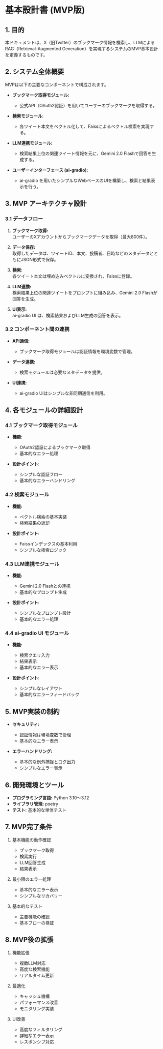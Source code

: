 # 基本設計書 (MVP版)

## 1. 目的
本ドキュメントは、X（旧Twitter）のブックマーク情報を検索し、LLMによるRAG（Retrieval-Augmented Generation）を実現するシステムのMVP基本設計を定義するものです。

## 2. システム全体概要
MVPは以下の主要なコンポーネントで構成されます。

- **ブックマーク取得モジュール:**  
  - 公式API（OAuth2認証）を用いてユーザーのブックマークを取得する。

- **検索モジュール:**  
  - 各ツイート本文をベクトル化して、Faissによるベクトル検索を実現する。

- **LLM連携モジュール:**  
  - 検索結果上位の関連ツイート情報を元に、Gemini 2.0 Flashで回答を生成する。

- **ユーザーインターフェース (ai-gradio):**  
  - ai-gradio を用いたシンプルなWebベースのUIを構築し、検索と結果表示を行う。

## 3. MVP アーキテクチャ設計

### 3.1 データフロー
1. **ブックマーク取得:**  
   ユーザーのXアカウントからブックマークデータを取得（最大800件）。

2. **データ保存:**  
   取得したデータは、ツイートID、本文、投稿者、日時などのメタデータとともにJSON形式で保存。

3. **検索:**  
   各ツイート本文は埋め込みベクトルに変換され、Faissに登録。

4. **LLM連携:**  
   検索結果上位の関連ツイートをプロンプトに組み込み、Gemini 2.0 Flashが回答を生成。

5. **UI表示:**  
   ai-gradio UI は、検索結果およびLLM生成の回答を表示。

### 3.2 コンポーネント間の連携
- **API通信:**  
  - ブックマーク取得モジュールは認証情報を環境変数で管理。

- **データ連携:**  
  - 検索モジュールは必要なメタデータを提供。

- **UI連携:**  
  - ai-gradio UIはシンプルな非同期通信を利用。

## 4. 各モジュールの詳細設計

### 4.1 ブックマーク取得モジュール
- **機能:**  
  - OAuth2認証によるブックマーク取得
  - 基本的なエラー処理

- **設計ポイント:**  
  - シンプルな認証フロー
  - 基本的なエラーハンドリング

### 4.2 検索モジュール
- **機能:**  
  - ベクトル検索の基本実装
  - 検索結果の返却

- **設計ポイント:**  
  - Faissインデックスの基本利用
  - シンプルな検索ロジック

### 4.3 LLM連携モジュール
- **機能:**  
  - Gemini 2.0 Flashとの連携
  - 基本的なプロンプト生成

- **設計ポイント:**  
  - シンプルなプロンプト設計
  - 基本的なエラー処理

### 4.4 ai-gradio UI モジュール
- **機能:**  
  - 検索クエリ入力
  - 結果表示
  - 基本的なエラー表示

- **設計ポイント:**  
  - シンプルなレイアウト
  - 基本的なエラーフィードバック

## 5. MVP実装の制約
- **セキュリティ:**  
  - 認証情報は環境変数で管理
  - 基本的なエラー表示

- **エラーハンドリング:**  
  - 基本的な例外捕捉とログ出力
  - シンプルなエラー表示

## 6. 開発環境とツール
- **プログラミング言語:** Python 3.10～3.12  
- **ライブラリ管理:** poetry  
- **テスト:** 基本的な単体テスト  

## 7. MVP完了条件
1. 基本機能の動作確認
   - ブックマーク取得
   - 検索実行
   - LLM回答生成
   - 結果表示

2. 最小限のエラー処理
   - 基本的なエラー表示
   - シンプルなリカバリー

3. 基本的なテスト
   - 主要機能の確認
   - 基本フローの検証

## 8. MVP後の拡張
1. 機能拡張
   - 複数LLM対応
   - 高度な検索機能
   - リアルタイム更新

2. 最適化
   - キャッシュ機構
   - パフォーマンス改善
   - モニタリング実装

3. UI改善
   - 高度なフィルタリング
   - 詳細なエラー表示
   - レスポンシブ対応